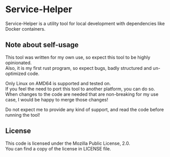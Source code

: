 # Service-Helper

Service-Helper is a utility tool for local development with dependencies like Docker containers.

## Note about self-usage

This tool was written for my own use, so expect this tool to be highly opinionated.  
Also, it is my first rust program, so expect bugs, badly structured and un-optimized code.

Only Linux on AMD64 is supported and tested on.  
If you feel the need to port this tool to another platform, you can do so.  
When changes to the code are needed that are non-breaking for my use case, I would be happy
to merge those changes!

Do not expect me to provide any kind of support, and read the code before running the tool!

## License

This code is licensed under the Mozilla Public License, 2.0.  
You can find a copy of the license in LICENSE file.

